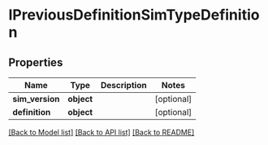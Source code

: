 # IPreviousDefinitionSimTypeDefinition

## Properties
Name | Type | Description | Notes
------------ | ------------- | ------------- | -------------
**sim_version** | **object** |  | [optional] 
**definition** | **object** |  | [optional] 

[[Back to Model list]](../README.md#documentation-for-models) [[Back to API list]](../README.md#documentation-for-api-endpoints) [[Back to README]](../README.md)


